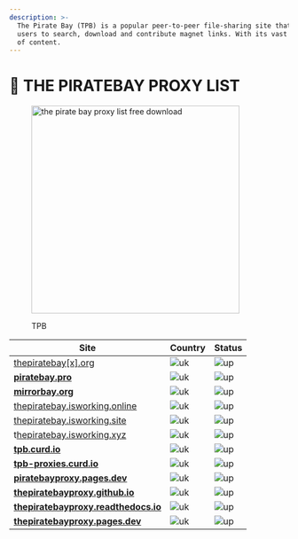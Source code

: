```yaml
---
description: >-
  The Pirate Bay (TPB) is a popular peer-to-peer file-sharing site that enables
  users to search, download and contribute magnet links. With its vast selection
  of content.
---
```


# 🚢 THE PIRATEBAY PROXY LIST

<figure><img src="https://mirrorbay.org/static/ctpb/images/tpb_logo.svg" alt="the pirate bay proxy list free download" width="375"><figcaption><p>TPB</p></figcaption></figure>

| Site                                                                              | Country                                                            | Status                                                       |
| --------------------------------------------------------------------------------- | ------------------------------------------------------------------ | ------------------------------------------------------------ |
| [thepiratebay\[x\].org](https://thepiratebay.org)                                 | ![uk](https://thepiratebayproxy.github.io/assets/img/flags/uk.gif) | ![up](https://thepiratebayproxy.github.io/assets/img/up.png) |
| [**piratebay.pro**](https://piratebay.pro/)                                       | ![uk](https://thepiratebayproxy.github.io/assets/img/flags/uk.gif) | ![up](https://thepiratebayproxy.github.io/assets/img/up.png) |
| [**mirrorbay.org**](https://mirrorbay.org/)                                       | ![uk](https://thepiratebayproxy.github.io/assets/img/flags/us.gif) | ![up](https://thepiratebayproxy.github.io/assets/img/up.png) |
| [thepiratebay.isworking.online](https://thepiratebay.isworking.online/)           | ![uk](https://thepiratebayproxy.github.io/assets/img/flags/us.gif) | ![up](https://thepiratebayproxy.github.io/assets/img/up.png) |
| [thepiratebay.isworking.site](https://thepiratebay.isworking.site/)               | ![uk](https://thepiratebayproxy.github.io/assets/img/flags/us.gif) | ![up](https://thepiratebayproxy.github.io/assets/img/up.png) |
| t[hepiratebay.isworking.xyz](https://thepiratebay.isworking.xyz/)                 | ![uk](https://thepiratebayproxy.github.io/assets/img/flags/us.gif) | ![up](https://thepiratebayproxy.github.io/assets/img/up.png) |
| [**tpb.curd.io**](https://tpb.curd.io/)                                           | ![uk](https://thepiratebayproxy.github.io/assets/img/flags/us.gif) | ![up](https://thepiratebayproxy.github.io/assets/img/up.png) |
| [**tpb-proxies.curd.io**](https://tpb-proxies.curd.io/)                           | ![uk](https://thepiratebayproxy.github.io/assets/img/flags/us.gif) | ![up](https://thepiratebayproxy.github.io/assets/img/up.png) |
| [**piratebayproxy.pages.dev**](https://piratebayproxy.pages.dev/)                 | ![uk](https://thepiratebayproxy.github.io/assets/img/flags/us.gif) | ![up](https://thepiratebayproxy.github.io/assets/img/up.png) |
| [**thepiratebayproxy.github.io**](https://thepiratebayproxy.github.io/)           | ![uk](https://thepiratebayproxy.github.io/assets/img/flags/us.gif) | ![up](https://thepiratebayproxy.github.io/assets/img/up.png) |
| [**thepiratebayproxy.readthedocs.io**](https://thepiratebayproxy.readthedocs.io/) | ![uk](https://thepiratebayproxy.github.io/assets/img/flags/us.gif) | ![up](https://thepiratebayproxy.github.io/assets/img/up.png) |
| [**thepiratebayproxy.pages.dev**](https://thepiratebayproxy.pages.dev/)           | ![uk](https://thepiratebayproxy.github.io/assets/img/flags/us.gif) | ![up](https://thepiratebayproxy.github.io/assets/img/up.png) |
